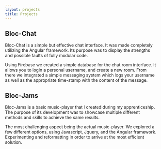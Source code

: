 ```yaml
---
layout: projects
title: Projects
---
```

## Bloc-Chat
 Bloc-Chat is a simple but effective chat interface. It was made completely utilizing the Angular framework. Its purpose was to display the strengths and possible faults of fully modular code.

 Using Firebase we created a simple database for the chat room interface. It allows you to login a personal username, and create a new room. From there we integrated a simple messaging system which logs your username as well as the appropriate time-stamp with the content of the message.
## Bloc-Jams
 Bloc-Jams is a basic music-player that I created during my apprenticeship. The purpose of its development was to showcase multiple different methods and skills to achieve the same results.

 The most challenging aspect being the actual music-player. We explored a few different options, using Javascript, Jquery, and the Angular framework. Experimenting and reformatting in order to arrive at the most efficient solution.
